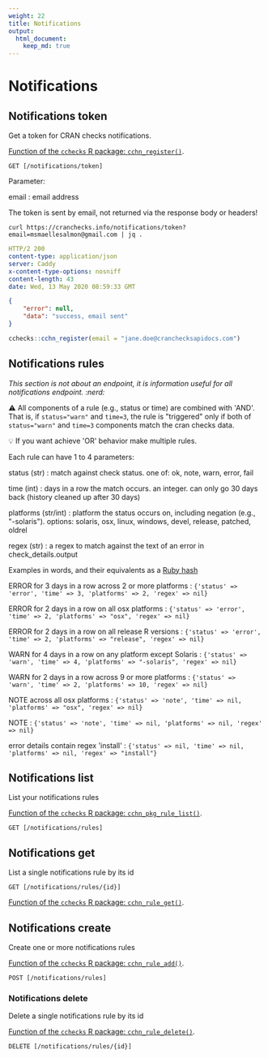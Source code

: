 ```yaml
---
weight: 22
title: Notifications
output: 
  html_document:
    keep_md: true
---
```




# Notifications

## Notifications token

Get a token for CRAN checks notifications.

[Function of the `cchecks` R package: `cchn_register()`](https://docs.ropensci.org/cchecks/reference/cchn_register.html).

`GET [/notifications/token]`

Parameter:

email
: email address

The token is sent by email, not returned via the response body or headers!

```shell
curl https://cranchecks.info/notifications/token?email=msmaellesalmon@gmail.com | jq .
```
```yaml
HTTP/2 200 
content-type: application/json
server: Caddy
x-content-type-options: nosniff
content-length: 43
date: Wed, 13 May 2020 08:59:33 GMT

```
```json
{
    "error": null,
    "data": "success, email sent"
}
```

```r
cchecks::cchn_register(email = "jane.doe@cranchecksapidocs.com")
```

## Notifications rules

_This section is not about an endpoint, it is information useful for all notifications endpoint. :nerd:_

:warning: All components of a rule (e.g., status or time) are combined with 'AND'. That is,
if `status="warn"` and `time=3`, the rule is "triggered" only if both
of `status="warn"` and `time=3` components match the cran checks data.

:bulb: If you want achieve 'OR' behavior make multiple rules.

Each rule can have 1 to 4 parameters:

status (str)
: match against check status. one of: ok, note, warn, error, fail

time (int)
: days in a row the match occurs. an integer. can only go 30 days
  back (history cleaned up after 30 days)

platforms (str/int)
: platform the status occurs on, including negation (e.g., "-solaris"). options:
  solaris, osx, linux, windows, devel, release, patched, oldrel

regex (str)
: a regex to match against the text of an error in check_details.output

Examples in words, and their equivalents as a [Ruby hash](https://ruby-doc.org/core-2.7.0/Hash.html)

ERROR for 3 days in a row across 2 or more platforms
: `{'status' => 'error', 'time' => 3, 'platforms' => 2, 'regex' => nil}`

ERROR for 2 days in a row on all osx platforms
: `{'status' => 'error', 'time' => 2, 'platforms' => "osx", 'regex' => nil}`

ERROR for 2 days in a row on all release R versions
: `{'status' => 'error', 'time' => 2, 'platforms' => "release", 'regex' => nil}`

WARN for 4 days in a row on any platform except Solaris
: `{'status' => 'warn', 'time' => 4, 'platforms' => "-solaris", 'regex' => nil}`
    
WARN for 2 days in a row across 9 or more platforms
: `{'status' => 'warn', 'time' => 2, 'platforms' => 10, 'regex' => nil}`

NOTE across all osx platforms
: `{'status' => 'note', 'time' => nil, 'platforms' => "osx", 'regex' => nil}`

NOTE
: `{'status' => 'note', 'time' => nil, 'platforms' => nil, 'regex' => nil}`

error details contain regex 'install'
: `{'status' => nil, 'time' => nil, 'platforms' => nil, 'regex' => "install"}`


## Notifications list

List your notifications rules

[Function of the `cchecks` R package: `cchn_pkg_rule_list()`](https://docs.ropensci.org/cchecks/reference/cchn_rules.html).

`GET [/notifications/rules]`

## Notifications get

List a single notifications rule by its id

`GET [/notifications/rules/{id}]`

[Function of the `cchecks` R package: `cchn_rule_get()`](https://docs.ropensci.org/cchecks/reference/cchn_rules.html).

## Notifications create

Create one or more notifications rules

[Function of the `cchecks` R package: `cchn_rule_add()`](https://docs.ropensci.org/cchecks/reference/cchn_rules.html).

`POST [/notifications/rules]`

### Notifications delete

Delete a single notifications rule by its id

[Function of the `cchecks` R package: `cchn_rule_delete()`](https://docs.ropensci.org/cchecks/reference/cchn_rules.html).


`DELETE [/notifications/rules/{id}]`

